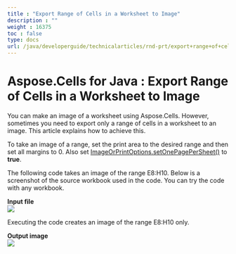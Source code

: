 ```yaml
---
title : "Export Range of Cells in a Worksheet to Image" 
description : "" 
weight : 16375 
toc : false
type: docs
url: /java/developerguide/technicalarticles/rnd-prt/export+range+of+cells+in+a+worksheet+to+image/
---
```


# Aspose.Cells for Java : Export Range of Cells in a Worksheet to Image


You can make an image of a worksheet using Aspose.Cells. However, sometimes you need to export only a range of cells in a worksheet to an image. This article explains how to achieve this.

To take an image of a range, set the print area to the desired range and then set all margins to 0. Also set [ImageOrPrintOptions.setOnePagePerSheet()](https://apireference.aspose.com/java/cells/com.aspose.cells/imageorprintoptions#OnePagePerSheet) to **true**.

The following code takes an image of the range E8:H10. Below is a screenshot of the source workbook used in the code. You can try the code with any workbook.

**Input file**  
![](https://docs2.aspose.com/cells/java/attachments/5276640/5472690.png)

Executing the code creates an image of the range E8:H10 only.

**Output image**  
![](https://docs2.aspose.com/cells/java/attachments/5276640/5472691.jpg)

